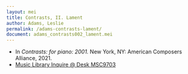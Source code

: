 ```yaml
---
layout: mei
title: Contrasts, II. Lament
author: Adams, Leslie
permalink: /adams-contrasts-lament/
document: adams_contrasts002_lament.mei
---
```


- In *Contrasts: for piano: 2001.* New York, NY: American Composers Alliance, 2021.
- <a href="https://tufts.primo.exlibrisgroup.com/permalink/01TUN_INST/1kc9gia/alma991018728036003851" target="_blank">Music Library Inquire @ Desk MSC9703</a>
